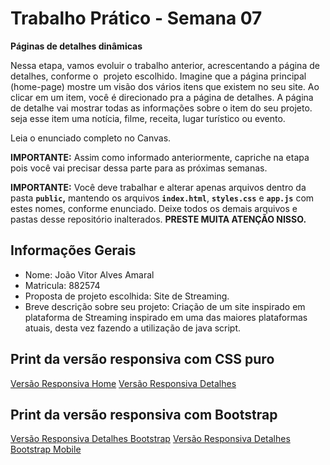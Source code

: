 # Trabalho Prático - Semana 07

**Páginas de detalhes dinâmicas**

Nessa etapa, vamos evoluir o trabalho anterior, acrescentando a página de detalhes, conforme o  projeto escolhido. Imagine que a página principal (home-page) mostre um visão dos vários itens que existem no seu site. Ao clicar em um item, você é direcionado pra a página de detalhes. A página de detalhe vai mostrar todas as informações sobre o item do seu projeto. seja esse item uma notícia, filme, receita, lugar turístico ou evento.

Leia o enunciado completo no Canvas. 

**IMPORTANTE:** Assim como informado anteriormente, capriche na etapa pois você vai precisar dessa parte para as próximas semanas. 

**IMPORTANTE:** Você deve trabalhar e alterar apenas arquivos dentro da pasta **`public`,** mantendo os arquivos **`index.html`**, **`styles.css`** e **`app.js`** com estes nomes, conforme enunciado. Deixe todos os demais arquivos e pastas desse repositório inalterados. **PRESTE MUITA ATENÇÃO NISSO.**

## Informações Gerais

- Nome: João Vitor Alves Amaral
- Matricula: 882574
- Proposta de projeto escolhida: Site de Streaming.
- Breve descrição sobre seu projeto: Criação de um site inspirado em plataforma de Streaming inspirado em uma das maiores plataformas atuais, desta vez fazendo a utilização de java script.

## Print da versão responsiva com CSS puro

[Versão Responsiva Home](/public/img/responsiva-home.png)
[Versão Responsiva Detalhes](/public/img/responsiva-detalhes.png)

## Print da versão responsiva com Bootstrap

[Versão Responsiva Detalhes Bootstrap](/public/img/responsiva-bootstrap-detalhes.png)
[Versão Responsiva Detalhes Bootstrap Mobile](/public/img/versao-responsiva-bootstrap-mobile.png)

